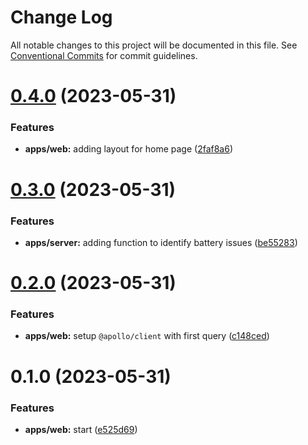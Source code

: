 # Change Log

All notable changes to this project will be documented in this file.
See [Conventional Commits](https://conventionalcommits.org) for commit guidelines.

# [0.4.0](https://github.com/emunhoz/battery-issue-tracker/compare/web@0.3.0...web@0.4.0) (2023-05-31)


### Features

* **apps/web:** adding layout for home page ([2faf8a6](https://github.com/emunhoz/battery-issue-tracker/commit/2faf8a6722e274da10376a8910fdbcf7699fa401))





# [0.3.0](https://github.com/emunhoz/battery-issue-tracker/compare/web@0.2.0...web@0.3.0) (2023-05-31)


### Features

* **apps/server:** adding function to identify battery issues ([be55283](https://github.com/emunhoz/battery-issue-tracker/commit/be5528389690ccb3532261cd81e6309d4b2c6e68))





# [0.2.0](https://github.com/emunhoz/battery-issue-tracker/compare/web@0.1.0...web@0.2.0) (2023-05-31)


### Features

* **apps/web:** setup `@apollo/client` with first query ([c148ced](https://github.com/emunhoz/battery-issue-tracker/commit/c148ceded3668483d9c2542befde476c4d30f71e))





# 0.1.0 (2023-05-31)


### Features

* **apps/web:** start ([e525d69](https://github.com/emunhoz/battery-issue-tracker/commit/e525d6913edadc054b26ccdbcd0fd94f9a2e246f))
